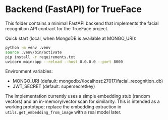 # Backend (FastAPI) for TrueFace

This folder contains a minimal FastAPI backend that implements the facial recognition API contract for the TrueFace project.

Quick start (local, when MongoDB is available at MONGO_URI):

```bash
python -m venv .venv
source .venv/bin/activate
pip install -r requirements.txt
uvicorn main:app --reload --host 0.0.0.0 --port 8000
```

Environment variables:

- MONGO_URI (default: mongodb://localhost:27017/facial_recognition_db)
- JWT_SECRET (default: supersecretkey)

The implementation currently uses a simple embedding stub (random vectors) and an in-memory/vector scan for similarity. This is intended as a working prototype; replace the embedding extraction in `utils.get_embedding_from_image` with a real model later.
